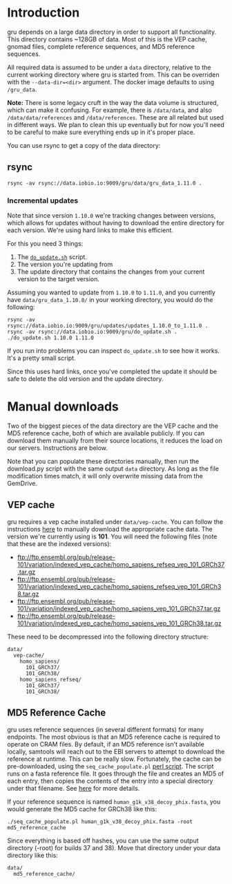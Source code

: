 # Introduction

gru depends on a large data directory in order to support all functionality.
This directory contains ~128GB of data. Most of this is the VEP cache,
gnomad files, complete reference sequences, and MD5 reference sequences.

All required data is assumed to be under a `data` directory, relative to the
current working directory where gru is started from. This can be overriden with
the `--data-dir=<dir>` argument. The docker image defaults to using
`/gru_data`.

**Note:** There is some legacy cruft in the way the data volume is structured,
which can make it confusing. For example, there is `/data/data`, and also
`/data/data/references` and `/data/references`. These are all related but used
in different ways. We plan to clean this up eventually but for now you'll need
to be careful to make sure everything ends up in it's proper place.

You can use rsync to get a copy of the data directory:

## rsync

```
rsync -av rsync://data.iobio.io:9009/gru/data/gru_data_1.11.0 .
```

### Incremental updates

Note that since version `1.10.0` we're tracking changes between versions, which
allows for updates without having to download the entire directory for each
version. We're using hard links to make this efficient.

For this you need 3 things:

1. The [`do_update.sh`](dev_tools/do_update.sh) script.
2. The version you're updating from
3. The update directory that contains the changes from your current version to
   the target version.

Assuming you wanted to update from `1.10.0` to `1.11.0`, and you currently have
`data/gru_data_1.10.0/` in your working directory, you would do the following:

```
rsync -av rsync://data.iobio.io:9009/gru/updates/updates_1.10.0_to_1.11.0 .
rsync -av rsync://data.iobio.io:9009/gru/do_update.sh .
./do_update.sh 1.10.0 1.11.0
```

If you run into problems you can inspect `do_update.sh` to see how it works.
It's a pretty small script.

Since this uses hard links, once you've completed the update it should be safe
to delete the old version and the update directory.


# Manual downloads

Two of the biggest pieces of the data directory are the VEP cache and the
MD5 reference cache, both of which are available publicly. If you can download
them manually from their source locations, it reduces the load on our servers.
Instructions are below.

Note that you can populate these directories manually, then run the download.py
script with the same output `data` directory. As long as the file modification
times match, it will only overwrite missing data from the GemDrive.

## VEP cache

gru requires a vep cache installed under `data/vep-cache`. You can follow the
instructions [here][0] to manually download the appropriate cache data. The
version we're currently using is **101**. You will need the following files
(note that these are the indexed versions):

* ftp://ftp.ensembl.org/pub/release-101/variation/indexed_vep_cache/homo_sapiens_refseq_vep_101_GRCh37.tar.gz
* ftp://ftp.ensembl.org/pub/release-101/variation/indexed_vep_cache/homo_sapiens_refseq_vep_101_GRCh38.tar.gz
* ftp://ftp.ensembl.org/pub/release-101/variation/indexed_vep_cache/homo_sapiens_vep_101_GRCh37.tar.gz
* ftp://ftp.ensembl.org/pub/release-101/variation/indexed_vep_cache/homo_sapiens_vep_101_GRCh38.tar.gz

These need to be decompressed into the following directory structure:

```
data/
  vep-cache/
    homo_sapiens/
      101_GRCh37/
      101_GRCh38/
    homo_sapiens_refseq/
      101_GRCh37/
      101_GRCh38/
```

## MD5 Reference Cache

gru uses reference sequences (in several different formats) for many endpoints.
The most obvious is that an MD5 reference cache is required to operate on CRAM
files. By default, if an MD5 reference isn't available locally, samtools will
reach out to the EBI servers to attempt to download the reference at runtime.
This can be really slow. Fortunately, the cache can be pre-downloaded, using
the `seq_cache_populate.pl` [perl script][1]. The script runs on a fasta
reference file. It goes through the file and creates an MD5 of each entry,
then copies the contents of the entry into a special directory under that
filename. See [here][2] for more details.

If your reference sequence is named `human_g1k_v38_decoy_phix.fasta`, you
would generate the MD5 cache for GRCh38 like this:

`./seq_cache_populate.pl human_g1k_v38_decoy_phix.fasta -root md5_reference_cache`

Since everything is based off hashes, you can use the same output directory
(-root) for builds 37 and 38). Move that directory under your data directory
like this:

```
data/
  md5_reference_cache/
```

[0]: https://uswest.ensembl.org/info/docs/tools/vep/script/vep_cache.html#cache

[1]: https://github.com/samtools/samtools/blob/develop/misc/seq_cache_populate.pl

[2]: ./handling_cram_references.md
